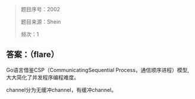 > 题目序号：2002
>
> 题目来源：Shein
>
> 频次：1

## 答案：（flare）

Go语言借鉴CSP（CommunicatingSequential Process，通信顺序进程）模型,大大简化了并发程序编程难度。

channel分为无缓冲channel，有缓冲channel。


